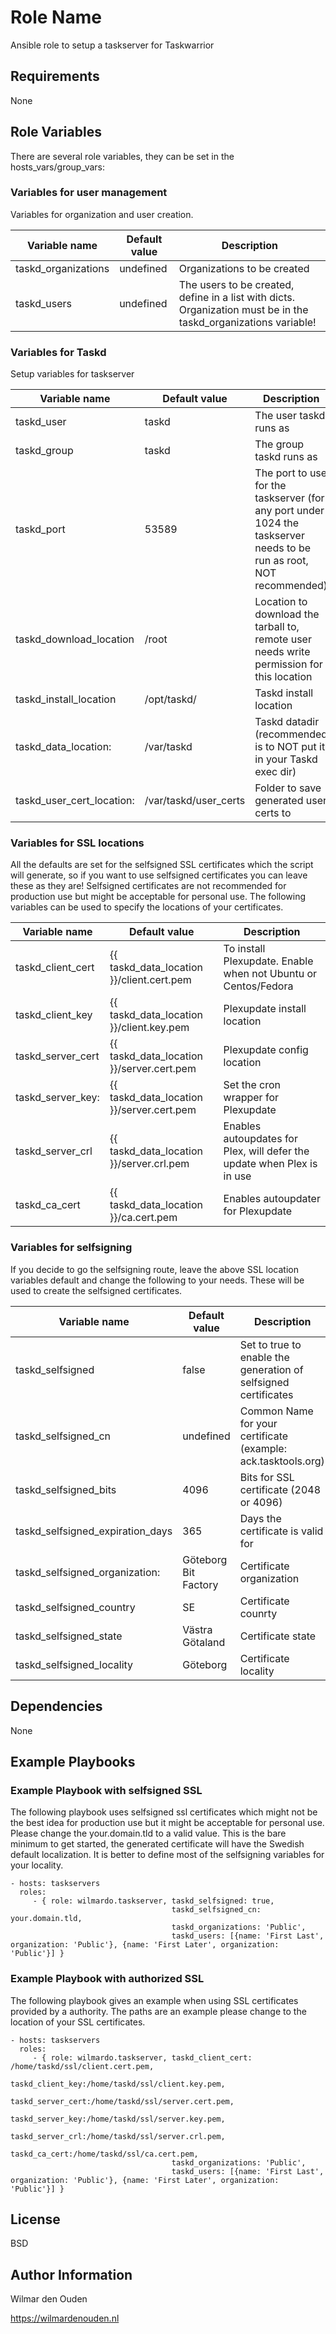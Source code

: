 Role Name
=========

Ansible role to setup a taskserver for Taskwarrior

Requirements
------------
None

Role Variables
--------------
There are several role variables, they can be set in the hosts_vars/group_vars:

### Variables for user management
Variables for organization and user creation.

| Variable name             | Default value         | Description         |
| ------------------------- | --------------------- | ------------------- |
| taskd_organizations       | undefined             | Organizations to be created
| taskd_users               | undefined             | The users to be created, define in a list with dicts. Organization must be in the taskd_organizations variable!

### Variables for Taskd
Setup variables for taskserver

| Variable name             | Default value         | Description         |
| ------------------------- | --------------------- | ------------------- |
| taskd_user                | taskd                 | The user taskd runs as
| taskd_group               | taskd                 | The group taskd runs as
| taskd_port                | 53589                 | The port to use for the taskserver (for any port under 1024 the taskserver needs to be run as root, NOT recommended)
| taskd_download_location   | /root                 | Location to download the tarball to, remote user needs write permission for this location
| taskd_install_location    | /opt/taskd/           | Taskd install location
| taskd_data_location:      | /var/taskd            | Taskd datadir (recommended is to NOT put it in your Taskd exec dir)
| taskd_user_cert_location: | /var/taskd/user_certs | Folder to save generated user certs to

### Variables for SSL locations
All the defaults are set for the selfsigned SSL certificates which the script will generate, so if you want to use selfsigned certificates you can leave these as they are! 
Selfsigned certificates are not recommended for production use but might be acceptable for personal use.
The following variables can be used to specify the locations of your certificates. 

| Variable name             | Default value                             | Description         |
| ------------------------- | ----------------------------------------- | ------------------- |
| taskd_client_cert         | {{ taskd_data_location }}/client.cert.pem | To install Plexupdate. Enable when not Ubuntu or Centos/Fedora 
| taskd_client_key          | {{ taskd_data_location }}/client.key.pem  | Plexupdate install location
| taskd_server_cert         | {{ taskd_data_location }}/server.cert.pem | Plexupdate config location
| taskd_server_key:         | {{ taskd_data_location }}/server.cert.pem | Set the cron wrapper for Plexupdate
| taskd_server_crl          | {{ taskd_data_location }}/server.crl.pem  | Enables autoupdates for Plex, will defer the update when Plex is in use
| taskd_ca_cert             | {{ taskd_data_location }}/ca.cert.pem     | Enables autoupdater for Plexupdate

### Variables for selfsigning
If you decide to go the selfsigning route, leave the above SSL location variables default and change the following to your needs. 
These will be used to create the selfsigned certificates.

| Variable name                    | Default value          | Description         |
| -------------------------------- | -----------------------| ------------------- |
| taskd_selfsigned                 | false                  | Set to true to enable the generation of selfsigned certificates
| taskd_selfsigned_cn              | undefined              | Common Name for your certificate (example: ack.tasktools.org)
| taskd_selfsigned_bits            | 4096                   | Bits for SSL certificate (2048 or 4096)
| taskd_selfsigned_expiration_days | 365                    | Days the certificate is valid for
| taskd_selfsigned_organization:   | Göteborg Bit Factory   | Certificate organization
| taskd_selfsigned_country         | SE                     | Certificate counrty
| taskd_selfsigned_state           | Västra Götaland        | Certificate state
| taskd_selfsigned_locality        | Göteborg               | Certificate locality

Dependencies
------------
None

Example Playbooks
----------------

### Example Playbook with selfsigned SSL
The following playbook uses selfsigned ssl certificates which might not be the best idea for production use but it might be acceptable for personal use.
Please change the your.domain.tld to a valid value. This is the bare minimum to get started, the generated certificate will have the Swedish default localization. It is better to define most of the selfsigning variables for your locality.

    - hosts: taskservers    
      roles:
         - { role: wilmardo.taskserver, taskd_selfsigned: true,  
                                        taskd_selfsigned_cn: your.domain.tld, 
                                        taskd_organizations: 'Public',
                                        taskd_users: [{name: 'First Last', organization: 'Public'}, {name: 'First Later', organization: 'Public'}] } 

### Example Playbook with authorized SSL
The following playbook gives an example when using SSL certificates provided by a authority. The paths are an example please change to the location of your SSL certificates.

    - hosts: taskservers    
      roles:
         - { role: wilmardo.taskserver, taskd_client_cert: /home/taskd/ssl/client.cert.pem, 
                                        taskd_client_key:/home/taskd/ssl/client.key.pem, 
                                        taskd_server_cert:/home/taskd/ssl/server.cert.pem, 
                                        taskd_server_key:/home/taskd/ssl/server.key.pem,  
                                        taskd_server_crl:/home/taskd/ssl/server.crl.pem, 
                                        taskd_ca_cert:/home/taskd/ssl/ca.cert.pem,
                                        taskd_organizations: 'Public',
                                        taskd_users: [{name: 'First Last', organization: 'Public'}, {name: 'First Later', organization: 'Public'}] } 

License
-------

BSD

Author Information
------------------

Wilmar den Ouden

https://wilmardenouden.nl